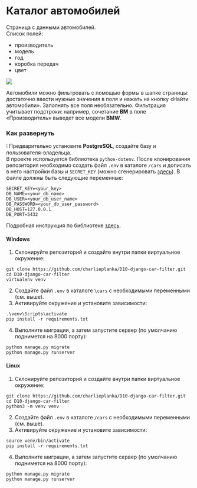 # Каталог автомобилей
Страница с данными автомобилей.  
Список полей:
* производитель
* модель
* год
* коробка передач
* цвет

![](https://i.imgur.com/qRpwYQk.png)

Автомобили можно фильтровать с помощью формы в шапке страницы: достаточно ввести нужные значения в поля и нажать на кнопку «Найти автомобили». Заполнять все поля необязательно. Фильтрация учитывает подстроки: например, сочетание **BM** в поле «Производитель» выведет все модели **BMW**.

### Как развернуть 

❕ Предварительно установите **PostgreSQL**, создайте базу и пользователя-владельца.  
В проекте используется библиотека `python-dotenv`. После клонирования репозитория необходимо создать файл `.env` в каталоге `/cars` и дописать в него настройки базы и `SECRET_KEY` (можно сгенерировать [здесь](https://djecrety.ir/)). В файле должны быть следующие переменные:
```
SECRET_KEY=<your_key>
DB_NAME=<your_db_name>
DB_USER=<your_db_user_name>
DB_PASSWORD=<your_db_user_password>
DB_HOST=127.0.0.1
DB_PORT=5432
```
Подробная инструкция по библиотеке [здесь](https://pypi.org/project/python-dotenv/).

#### Windows
1. Склонируйте репозиторий и создайте внутри папки виртуальное окружение:
```
git clone https://github.com/charlieplanka/D10-django-car-filter.git
cd D10-django-car-filter
virtualenv venv
```
2. Создайте файл `.env` в каталоге `\cars` с необходимыми переменными (см. выше).
3. Активируйте окружение и установите зависимости:
```
.\venv\Scripts\activate
pip install -r requirements.txt
```
4. Выполните миграции, а затем запустите сервер (по умолчанию поднимется на 8000 порту):
```
python manage.py migrate
python manage.py runserver
```

#### Linux
1. Склонируйте репозиторий и создайте внутри папки виртуальное окружение:
```
git clone https://github.com/charlieplanka/D10-django-car-filter.git
cd D10-django-car-filter
python3 -m venv venv
```
2. Создайте файл `.env` в каталоге `/cars` с необходимыми переменными (см. выше).
3. Активируйте окружение и установите зависимости:
```
source venv/bin/activate
pip install -r requirements.txt
```
4. Выполните миграции, а затем запустите сервер (по умолчанию поднимется на 8000 порту):
```
python manage.py migrate
python manage.py runserver
```
